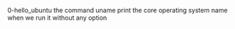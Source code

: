 0-hello_ubuntu
the command uname print the core operating system name when we run it without any option
